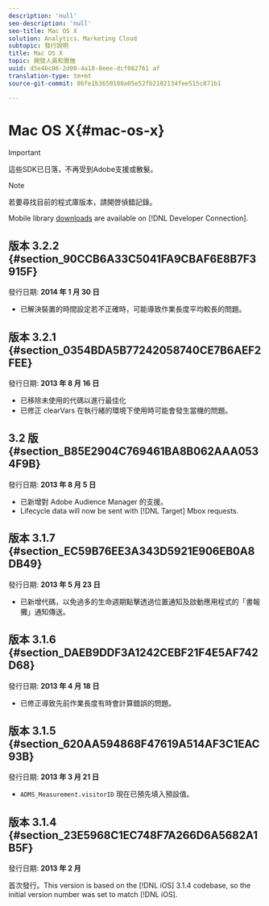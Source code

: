 ```yaml
---
description: 'null'
seo-description: 'null'
seo-title: Mac OS X
solution: Analytics、Marketing Cloud
subtopic: 發行說明
title: Mac OS X
topic: 開發人員和實施
uuid: d5e46c86-2d00-4a18-8eee-dcf082761 af
translation-type: tm+mt
source-git-commit: 86fe1b3650100a05e52fb2102134fee515c871b1

---
```



# Mac OS X{#mac-os-x}

>[!IMPORTANT]
>
>這些SDK已日落，不再受到Adobe支援或散髮。

>[!NOTE]
>
>若要尋找目前的程式庫版本，請開啓偵錯記錄。

Mobile library [downloads](https://marketing.adobe.com/developer/get-started/mobile/c-measuring-mobile-applications) are available on [!DNL Developer Connection].

## 版本 3.2.2 {#section_90CCB6A33C5041FA9CBAF6E8B7F3915F}

發行日期: **2014 年 1 月 30 日**

* 已解決裝置的時間設定若不正確時，可能導致作業長度平均較長的問題。

## 版本 3.2.1 {#section_0354BDA5B77242058740CE7B6AEF2FEE}

發行日期: **2013 年 8 月 16 日**

* 已移除未使用的代碼以進行最佳化
* 已修正 clearVars 在執行緒的環境下使用時可能會發生當機的問題。

## 3.2 版 {#section_B85E2904C769461BA8B062AAA0534F9B}

發行日期: **2013 年 8 月 5 日**

* 已新增對 Adobe Audience Manager 的支援。
* Lifecycle data will now be sent with [!DNL Target] Mbox requests.

## 版本 3.1.7 {#section_EC59B76EE3A343D5921E906EB0A8DB49}

發行日期: **2013 年 5 月 23 日**

* 已新增代碼，以免過多的生命週期點擊透過位置通知及啟動應用程式的「書報攤」通知傳送。

## 版本 3.1.6 {#section_DAEB9DDF3A1242CEBF21F4E5AF742D68}

發行日期: **2013 年 4 月 18 日**

* 已修正導致先前作業長度有時會計算錯誤的問題。

## 版本 3.1.5 {#section_620AA594868F47619A514AF3C1EAC93B}

發行日期: **2013 年 3 月 21 日**

* `ADMS_Measurement.visitorID` 現在已預先填入預設值。

## 版本 3.1.4 {#section_23E5968C1EC748F7A266D6A5682A1B5F}

發行日期: **2013 年 2 月**

首次發行。This version is based on the [!DNL iOS] 3.1.4 codebase, so the initial version number was set to match [!DNL iOS].
